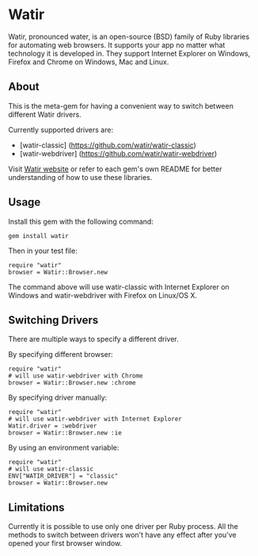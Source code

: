 Watir
==============
Watir, pronounced water, is an open-source (BSD) family of Ruby libraries for automating web browsers.
It supports your app no matter what technology it is developed in.
They support Internet Explorer on Windows, Firefox and Chrome on Windows, Mac and Linux.


About
-----
This is the meta-gem for having a convenient way to switch between different Watir drivers.    

Currently supported drivers are:
 - [watir-classic] (https://github.com/watir/watir-classic)
 - [watir-webdriver] (https://github.com/watir/watir-webdriver)

Visit [Watir website](http://watir.com) or refer to each gem's own README for better understanding of how to use these libraries.

Usage
-----

Install this gem with the following command:
    
    gem install watir

Then in your test file:
    
    require "watir"
    browser = Watir::Browser.new

The command above will use watir-classic with Internet Explorer on Windows and
watir-webdriver with Firefox on Linux/OS X.

Switching Drivers
-----------------

There are multiple ways to specify a different driver.

By specifying different browser:
    
    require "watir"
    # will use watir-webdriver with Chrome
    browser = Watir::Browser.new :chrome

By specifying driver manually:
    
    require "watir"
    # will use watir-webdriver with Internet Explorer
    Watir.driver = :webdriver
    browser = Watir::Browser.new :ie

By using an environment variable:
    
    require "watir"
    # will use watir-classic
    ENV["WATIR_DRIVER"] = "classic"
    browser = Watir::Browser.new


Limitations
-----------

Currently it is possible to use only one driver per Ruby process. All the
methods to switch between drivers won't have any effect after you've opened
your first browser window.
